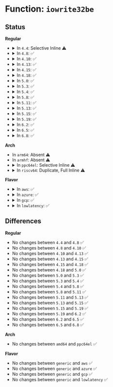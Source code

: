 # Function: <code>iowrite32be</code>

## Status
<b>Regular</b>
<ul>
<li>
<details>
<summary>In <code>4.4</code>: Selective Inline ⚠️</summary>

```c
void iowrite32be(u32 val, void *addr);
```

**Collision:** Unique Global

**Inline:** Selective

**Transformation:** False

**Instances:**

```
In lib/iomap.c (ffffffff81402b20)
Location: lib/iomap.c:128
Inline: True
Direct callers:
  - kernel/irq/generic-chip.c:irq_writel_be
  - drivers/tty/serial/8250/8250_port.c:mem32be_serial_out
```
**Symbols:**

```
ffffffff81402b20-ffffffff81402b55: iowrite32be (STB_GLOBAL)
```
</details>
</li>
<li>
<details>
<summary>In <code>4.8</code>: ✅</summary>

```c
void iowrite32be(u32 val, void *addr);
```

**Collision:** Unique Global

**Inline:** No

**Transformation:** False

**Instances:**

```
In lib/iomap.c (ffffffff8144a5b0)
Location: lib/iomap.c:128
Inline: False
Direct callers:
  - kernel/irq/generic-chip.c:irq_writel_be
  - drivers/tty/serial/8250/8250_port.c:mem32be_serial_out
  - drivers/tty/serial/8250/8250_early.c:serial8250_early_out
  - drivers/base/regmap/regmap-mmio.c:regmap_mmio_write32be
```
**Symbols:**

```
ffffffff8144a5b0-ffffffff8144a5e5: iowrite32be (STB_GLOBAL)
```
</details>
</li>
<li>
<details>
<summary>In <code>4.10</code>: ✅</summary>

```c
void iowrite32be(u32 val, void *addr);
```

**Collision:** Unique Global

**Inline:** No

**Transformation:** False

**Instances:**

```
In lib/iomap.c (ffffffff81468f70)
Location: lib/iomap.c:128
Inline: False
Direct callers:
  - kernel/irq/generic-chip.c:irq_writel_be
  - drivers/tty/serial/8250/8250_port.c:mem32be_serial_out
  - drivers/tty/serial/8250/8250_early.c:serial8250_early_out
  - drivers/base/regmap/regmap-mmio.c:regmap_mmio_write32be
```
**Symbols:**

```
ffffffff81468f70-ffffffff81468fa5: iowrite32be (STB_GLOBAL)
```
</details>
</li>
<li>
<details>
<summary>In <code>4.13</code>: ✅</summary>

```c
void iowrite32be(u32 val, void *addr);
```

**Collision:** Unique Global

**Inline:** No

**Transformation:** False

**Instances:**

```
In lib/iomap.c (ffffffff8146e650)
Location: lib/iomap.c:128
Inline: False
Direct callers:
  - kernel/irq/generic-chip.c:irq_writel_be
  - drivers/tty/serial/8250/8250_port.c:mem32be_serial_out
  - drivers/tty/serial/8250/8250_early.c:serial8250_early_out
  - drivers/base/regmap/regmap-mmio.c:regmap_mmio_write32be
```
**Symbols:**

```
ffffffff8146e650-ffffffff8146e685: iowrite32be (STB_GLOBAL)
```
</details>
</li>
<li>
<details>
<summary>In <code>4.15</code>: ✅</summary>

```c
void iowrite32be(u32 val, void *addr);
```

**Collision:** Unique Global

**Inline:** No

**Transformation:** False

**Instances:**

```
In lib/iomap.c (ffffffff8149a980)
Location: lib/iomap.c:129
Inline: False
Direct callers:
  - kernel/irq/generic-chip.c:irq_writel_be
  - drivers/tty/serial/8250/8250_port.c:mem32be_serial_out
  - drivers/tty/serial/8250/8250_early.c:serial8250_early_out
  - drivers/base/regmap/regmap-mmio.c:regmap_mmio_write32be
```
**Symbols:**

```
ffffffff8149a980-ffffffff8149a9b7: iowrite32be (STB_GLOBAL)
```
</details>
</li>
<li>
<details>
<summary>In <code>4.18</code>: ✅</summary>

```c
void iowrite32be(u32 val, void *addr);
```

**Collision:** Unique Global

**Inline:** No

**Transformation:** False

**Instances:**

```
In lib/iomap.c (ffffffff814cfc30)
Location: lib/iomap.c:129
Inline: False
Direct callers:
  - kernel/irq/generic-chip.c:irq_writel_be
  - drivers/tty/serial/8250/8250_port.c:mem32be_serial_out
  - drivers/tty/serial/8250/8250_early.c:serial8250_early_out
  - drivers/base/regmap/regmap-mmio.c:regmap_mmio_write32be
```
**Symbols:**

```
ffffffff814cfc30-ffffffff814cfc67: iowrite32be (STB_GLOBAL)
```
</details>
</li>
<li>
<details>
<summary>In <code>5.0</code>: ✅</summary>

```c
void iowrite32be(u32 val, void *addr);
```

**Collision:** Unique Global

**Inline:** No

**Transformation:** False

**Instances:**

```
In lib/iomap.c (ffffffff814e4540)
Location: lib/iomap.c:129
Inline: False
Direct callers:
  - kernel/irq/generic-chip.c:irq_writel_be
  - drivers/tty/serial/8250/8250_port.c:mem32be_serial_out
  - drivers/tty/serial/8250/8250_early.c:serial8250_early_out
  - drivers/base/regmap/regmap-mmio.c:regmap_mmio_write32be
```
**Symbols:**

```
ffffffff814e4540-ffffffff814e4577: iowrite32be (STB_GLOBAL)
```
</details>
</li>
<li>
<details>
<summary>In <code>5.3</code>: ✅</summary>

```c
void iowrite32be(u32 val, void *addr);
```

**Collision:** Unique Global

**Inline:** No

**Transformation:** False

**Instances:**

```
In lib/iomap.c (ffffffff81510dd0)
Location: lib/iomap.c:205
Inline: False
Direct callers:
  - kernel/irq/generic-chip.c:irq_writel_be
  - drivers/clk/clk-divider.c:clk_divider_set_rate
  - drivers/clk/clk-gate.c:clk_gate_endisable
  - drivers/clk/clk-multiplier.c:clk_multiplier_set_rate
  - drivers/clk/clk-mux.c:clk_mux_set_parent
  - drivers/clk/clk-fractional-divider.c:clk_fd_set_rate
  - drivers/tty/serial/8250/8250_port.c:mem32be_serial_out
  - drivers/tty/serial/8250/8250_early.c:serial8250_early_out
  - drivers/base/regmap/regmap-mmio.c:regmap_mmio_write32be
```
**Symbols:**

```
ffffffff81510dd0-ffffffff81510e05: iowrite32be (STB_GLOBAL)
```
</details>
</li>
<li>
<details>
<summary>In <code>5.4</code>: ✅</summary>

```c
void iowrite32be(u32 val, void *addr);
```

**Collision:** Unique Global

**Inline:** No

**Transformation:** False

**Instances:**

```
In lib/iomap.c (ffffffff81531840)
Location: lib/iomap.c:205
Inline: False
Direct callers:
  - kernel/irq/generic-chip.c:irq_writel_be
  - drivers/clk/clk-divider.c:clk_divider_set_rate
  - drivers/clk/clk-gate.c:clk_gate_endisable
  - drivers/clk/clk-multiplier.c:clk_multiplier_set_rate
  - drivers/clk/clk-mux.c:clk_mux_set_parent
  - drivers/clk/clk-fractional-divider.c:clk_fd_set_rate
  - drivers/tty/serial/8250/8250_port.c:mem32be_serial_out
  - drivers/tty/serial/8250/8250_dwlib.c:dw8250_set_divisor
  - drivers/tty/serial/8250/8250_early.c:serial8250_early_out
  - drivers/base/regmap/regmap-mmio.c:regmap_mmio_write32be
```
**Symbols:**

```
ffffffff81531840-ffffffff81531875: iowrite32be (STB_GLOBAL)
```
</details>
</li>
<li>
<details>
<summary>In <code>5.8</code>: ✅</summary>

```c
void iowrite32be(u32 val, void *addr);
```

**Collision:** Unique Global

**Inline:** No

**Transformation:** False

**Instances:**

```
In lib/iomap.c (ffffffff81595cb0)
Location: lib/iomap.c:205
Inline: False
Direct callers:
  - kernel/irq/generic-chip.c:irq_writel_be
  - drivers/clk/clk-divider.c:clk_divider_set_rate
  - drivers/clk/clk-gate.c:clk_gate_endisable
  - drivers/clk/clk-multiplier.c:clk_multiplier_set_rate
  - drivers/clk/clk-mux.c:clk_mux_set_parent
  - drivers/clk/clk-fractional-divider.c:clk_fd_set_rate
  - drivers/tty/serial/8250/8250_port.c:mem32be_serial_out
  - drivers/tty/serial/8250/8250_dwlib.c:dw8250_setup_port
  - drivers/tty/serial/8250/8250_dwlib.c:dw8250_setup_port
  - drivers/tty/serial/8250/8250_dwlib.c:dw8250_set_divisor
  - drivers/tty/serial/8250/8250_early.c:serial8250_early_out
  - drivers/base/regmap/regmap-mmio.c:regmap_mmio_write32be
```
**Symbols:**

```
ffffffff81595cb0-ffffffff81595cff: iowrite32be (STB_GLOBAL)
```
</details>
</li>
<li>
<details>
<summary>In <code>5.11</code>: ✅</summary>

```c
void iowrite32be(u32 val, void *addr);
```

**Collision:** Unique Global

**Inline:** No

**Transformation:** False

**Instances:**

```
In lib/iomap.c (ffffffff815b1740)
Location: lib/iomap.c:205
Inline: False
Direct callers:
  - kernel/irq/generic-chip.c:irq_writel_be
  - drivers/clk/clk-divider.c:clk_divider_set_rate
  - drivers/clk/clk-gate.c:clk_gate_endisable
  - drivers/clk/clk-multiplier.c:clk_multiplier_set_rate
  - drivers/clk/clk-mux.c:clk_mux_set_parent
  - drivers/clk/clk-fractional-divider.c:clk_fd_set_rate
  - drivers/tty/serial/8250/8250_port.c:mem32be_serial_out
  - drivers/tty/serial/8250/8250_dwlib.c:dw8250_setup_port
  - drivers/tty/serial/8250/8250_dwlib.c:dw8250_setup_port
  - drivers/tty/serial/8250/8250_dwlib.c:dw8250_set_divisor
  - drivers/tty/serial/8250/8250_early.c:serial8250_early_out
  - drivers/base/regmap/regmap-mmio.c:regmap_mmio_write32be
```
**Symbols:**

```
ffffffff815b1740-ffffffff815b178f: iowrite32be (STB_GLOBAL)
```
</details>
</li>
<li>
<details>
<summary>In <code>5.13</code>: ✅</summary>

```c
void iowrite32be(u32 val, void *addr);
```

**Collision:** Unique Global

**Inline:** No

**Transformation:** False

**Instances:**

```
In lib/iomap.c (ffffffff815bc550)
Location: lib/iomap.c:205
Inline: False
Direct callers:
  - kernel/irq/generic-chip.c:irq_writel_be
  - drivers/clk/clk-divider.c:clk_divider_set_rate
  - drivers/clk/clk-gate.c:clk_gate_endisable
  - drivers/clk/clk-multiplier.c:clk_multiplier_set_rate
  - drivers/clk/clk-mux.c:clk_mux_set_parent
  - drivers/clk/clk-fractional-divider.c:clk_fd_set_rate
  - drivers/tty/serial/8250/8250_port.c:mem32be_serial_out
  - drivers/tty/serial/8250/8250_dwlib.c:dw8250_setup_port
  - drivers/tty/serial/8250/8250_dwlib.c:dw8250_setup_port
  - drivers/tty/serial/8250/8250_dwlib.c:dw8250_set_divisor
  - drivers/tty/serial/8250/8250_early.c:serial8250_early_out
  - drivers/base/regmap/regmap-mmio.c:regmap_mmio_write32be
```
**Symbols:**

```
ffffffff815bc550-ffffffff815bc59f: iowrite32be (STB_GLOBAL)
```
</details>
</li>
<li>
<details>
<summary>In <code>5.15</code>: ✅</summary>

```c
void iowrite32be(u32 val, void *addr);
```

**Collision:** Unique Global

**Inline:** No

**Transformation:** False

**Instances:**

```
In lib/iomap.c (ffffffff816233a0)
Location: lib/iomap.c:205
Inline: False
Direct callers:
  - kernel/irq/generic-chip.c:irq_writel_be
  - drivers/clk/clk-divider.c:clk_divider_set_rate
  - drivers/clk/clk-gate.c:clk_gate_endisable
  - drivers/clk/clk-multiplier.c:clk_multiplier_set_rate
  - drivers/clk/clk-mux.c:clk_mux_set_parent
  - drivers/clk/clk-fractional-divider.c:clk_fd_set_rate
  - drivers/tty/serial/8250/8250_port.c:mem32be_serial_out
  - drivers/tty/serial/8250/8250_dwlib.c:dw8250_setup_port
  - drivers/tty/serial/8250/8250_dwlib.c:dw8250_setup_port
  - drivers/tty/serial/8250/8250_dwlib.c:dw8250_set_divisor
  - drivers/tty/serial/8250/8250_early.c:serial8250_early_out
  - drivers/base/regmap/regmap-mmio.c:regmap_mmio_write32be
```
**Symbols:**

```
ffffffff816233a0-ffffffff816233ef: iowrite32be (STB_GLOBAL)
```
</details>
</li>
<li>
<details>
<summary>In <code>5.19</code>: ✅</summary>

```c
void iowrite32be(u32 val, void *addr);
```

**Collision:** Unique Global

**Inline:** No

**Transformation:** False

**Instances:**

```
In lib/iomap.c (ffffffff816f3310)
Location: lib/iomap.c:205
Inline: False
Direct callers:
  - kernel/irq/generic-chip.c:irq_writel_be
  - drivers/gpio/gpio-mmio.c:bgpio_write32be
  - drivers/pci/quirks.c:reset_hinic_vf_dev
  - drivers/clk/clk-divider.c:clk_divider_set_rate
  - drivers/clk/clk-gate.c:clk_gate_endisable
  - drivers/clk/clk-multiplier.c:clk_multiplier_set_rate
  - drivers/clk/clk-mux.c:clk_mux_set_parent
  - drivers/clk/clk-fractional-divider.c:clk_fd_set_rate
  - drivers/tty/serial/8250/8250_port.c:mem32be_serial_out
  - drivers/tty/serial/8250/8250_dwlib.c:dw8250_setup_port
  - drivers/tty/serial/8250/8250_dwlib.c:dw8250_setup_port
  - drivers/tty/serial/8250/8250_dwlib.c:dw8250_setup_port
  - drivers/tty/serial/8250/8250_dwlib.c:dw8250_setup_port
  - drivers/tty/serial/8250/8250_dwlib.c:dw8250_rs485_config
  - drivers/tty/serial/8250/8250_dwlib.c:dw8250_rs485_config
  - drivers/tty/serial/8250/8250_dwlib.c:dw8250_rs485_config
  - drivers/tty/serial/8250/8250_dwlib.c:dw8250_set_divisor
  - drivers/tty/serial/8250/8250_early.c:serial8250_early_out
  - drivers/base/regmap/regmap-mmio.c:regmap_mmio_write32be
```
**Symbols:**

```
ffffffff816f3310-ffffffff816f338e: iowrite32be (STB_GLOBAL)
```
</details>
</li>
<li>
<details>
<summary>In <code>6.2</code>: ✅</summary>

```c
void iowrite32be(u32 val, void *addr);
```

**Collision:** Unique Global

**Inline:** No

**Transformation:** False

**Instances:**

```
In lib/iomap.c (ffffffff817e5250)
Location: lib/iomap.c:227
Inline: False
Direct callers:
  - kernel/irq/generic-chip.c:irq_writel_be
  - drivers/gpio/gpio-mmio.c:bgpio_write32be
  - drivers/pci/quirks.c:reset_hinic_vf_dev
  - drivers/clk/clk-divider.c:clk_divider_set_rate
  - drivers/clk/clk-gate.c:clk_gate_endisable
  - drivers/clk/clk-multiplier.c:clk_multiplier_set_rate
  - drivers/clk/clk-mux.c:clk_mux_set_parent
  - drivers/clk/clk-fractional-divider.c:clk_fd_set_rate
  - drivers/tty/serial/8250/8250_port.c:mem32be_serial_out
  - drivers/tty/serial/8250/8250_dwlib.c:dw8250_setup_port
  - drivers/tty/serial/8250/8250_dwlib.c:dw8250_setup_port
  - drivers/tty/serial/8250/8250_dwlib.c:dw8250_setup_port
  - drivers/tty/serial/8250/8250_dwlib.c:dw8250_setup_port
  - drivers/tty/serial/8250/8250_dwlib.c:dw8250_rs485_config
  - drivers/tty/serial/8250/8250_dwlib.c:dw8250_rs485_config
  - drivers/tty/serial/8250/8250_dwlib.c:dw8250_rs485_config
  - drivers/tty/serial/8250/8250_dwlib.c:dw8250_rs485_config
  - drivers/tty/serial/8250/8250_dwlib.c:dw8250_rs485_config
  - drivers/tty/serial/8250/8250_dwlib.c:dw8250_rs485_config
  - drivers/tty/serial/8250/8250_dwlib.c:dw8250_rs485_config
  - drivers/tty/serial/8250/8250_dwlib.c:dw8250_rs485_config
  - drivers/tty/serial/8250/8250_dwlib.c:dw8250_set_divisor
  - drivers/tty/serial/8250/8250_early.c:serial8250_early_out
  - drivers/base/regmap/regmap-mmio.c:regmap_mmio_iowrite32be
```
**Symbols:**

```
ffffffff817e5250-ffffffff817e52ce: iowrite32be (STB_GLOBAL)
```
</details>
</li>
<li>
<details>
<summary>In <code>6.5</code>: ✅</summary>

```c
void iowrite32be(u32 val, void *addr);
```

**Collision:** Unique Global

**Inline:** No

**Transformation:** False

**Instances:**

```
In lib/iomap.c (ffffffff81825290)
Location: lib/iomap.c:227
Inline: False
Direct callers:
  - kernel/irq/generic-chip.c:irq_writel_be
  - drivers/gpio/gpio-mmio.c:bgpio_write32be
  - drivers/pci/quirks.c:reset_hinic_vf_dev
  - drivers/clk/clk-divider.c:clk_divider_set_rate
  - drivers/clk/clk-gate.c:clk_gate_endisable
  - drivers/clk/clk-multiplier.c:clk_multiplier_set_rate
  - drivers/clk/clk-mux.c:clk_mux_set_parent
  - drivers/clk/clk-fractional-divider.c:clk_fd_set_rate
  - drivers/tty/serial/8250/8250_port.c:mem32be_serial_out
  - drivers/tty/serial/8250/8250_dwlib.c:dw8250_setup_port
  - drivers/tty/serial/8250/8250_dwlib.c:dw8250_setup_port
  - drivers/tty/serial/8250/8250_dwlib.c:dw8250_setup_port
  - drivers/tty/serial/8250/8250_dwlib.c:dw8250_setup_port
  - drivers/tty/serial/8250/8250_dwlib.c:dw8250_rs485_config
  - drivers/tty/serial/8250/8250_dwlib.c:dw8250_rs485_config
  - drivers/tty/serial/8250/8250_dwlib.c:dw8250_rs485_config
  - drivers/tty/serial/8250/8250_dwlib.c:dw8250_rs485_config
  - drivers/tty/serial/8250/8250_dwlib.c:dw8250_rs485_config
  - drivers/tty/serial/8250/8250_dwlib.c:dw8250_rs485_config
  - drivers/tty/serial/8250/8250_dwlib.c:dw8250_rs485_config
  - drivers/tty/serial/8250/8250_dwlib.c:dw8250_rs485_config
  - drivers/tty/serial/8250/8250_dwlib.c:dw8250_set_divisor
  - drivers/tty/serial/8250/8250_early.c:serial8250_early_out
  - drivers/base/regmap/regmap-mmio.c:regmap_mmio_iowrite32be
```
**Symbols:**

```
ffffffff81825290-ffffffff8182530e: iowrite32be (STB_GLOBAL)
```
</details>
</li>
<li>
<details>
<summary>In <code>6.8</code>: ✅</summary>

```c
void iowrite32be(u32 val, void *addr);
```

**Collision:** Unique Global

**Inline:** No

**Transformation:** False

**Instances:**

```
In lib/iomap.c (ffffffff81876ca0)
Location: lib/iomap.c:227
Inline: False
Direct callers:
  - kernel/irq/generic-chip.c:irq_writel_be
  - drivers/gpio/gpio-mmio.c:bgpio_write32be
  - drivers/pci/quirks.c:reset_hinic_vf_dev
  - drivers/clk/clk-divider.c:clk_divider_set_rate
  - drivers/clk/clk-gate.c:clk_gate_endisable
  - drivers/clk/clk-multiplier.c:clk_multiplier_set_rate
  - drivers/clk/clk-mux.c:clk_mux_set_parent
  - drivers/clk/clk-fractional-divider.c:clk_fd_set_rate
  - drivers/tty/serial/8250/8250_port.c:mem32be_serial_out
  - drivers/tty/serial/8250/8250_dwlib.c:dw8250_setup_port
  - drivers/tty/serial/8250/8250_dwlib.c:dw8250_setup_port
  - drivers/tty/serial/8250/8250_dwlib.c:dw8250_setup_port
  - drivers/tty/serial/8250/8250_dwlib.c:dw8250_setup_port
  - drivers/tty/serial/8250/8250_dwlib.c:dw8250_rs485_config
  - drivers/tty/serial/8250/8250_dwlib.c:dw8250_rs485_config
  - drivers/tty/serial/8250/8250_dwlib.c:dw8250_rs485_config
  - drivers/tty/serial/8250/8250_dwlib.c:dw8250_rs485_config
  - drivers/tty/serial/8250/8250_dwlib.c:dw8250_rs485_config
  - drivers/tty/serial/8250/8250_dwlib.c:dw8250_rs485_config
  - drivers/tty/serial/8250/8250_dwlib.c:dw8250_rs485_config
  - drivers/tty/serial/8250/8250_dwlib.c:dw8250_rs485_config
  - drivers/tty/serial/8250/8250_dwlib.c:dw8250_set_divisor
  - drivers/tty/serial/8250/8250_early.c:serial8250_early_out
  - drivers/base/regmap/regmap-mmio.c:regmap_mmio_iowrite32be
```
**Symbols:**

```
ffffffff81876ca0-ffffffff81876d1e: iowrite32be (STB_GLOBAL)
```
</details>
</li>
</ul>
<b>Arch</b>
<ul>
<li>
In <code>arm64</code>: Absent ⚠️
</li>
<li>
In <code>armhf</code>: Absent ⚠️
</li>
<li>
<details>
<summary>In <code>ppc64el</code>: Selective Inline ⚠️</summary>

```c
void iowrite32be(u32 val, void *addr);
```

**Collision:** Unique Global

**Inline:** Selective

**Transformation:** False

**Instances:**

```
In lib/iomap.c (c0000000007e5240)
Location: lib/iomap.c:205
Inline: True
Direct callers:
  - kernel/irq/generic-chip.c:irq_writel_be
  - drivers/gpio/gpio-mmio.c:bgpio_write32be
  - drivers/tty/serial/8250/8250_port.c:mem32be_serial_out
  - drivers/tty/serial/8250/8250_dwlib.c:dw8250_set_divisor
  - drivers/tty/serial/8250/8250_early.c:serial8250_early_out
  - drivers/base/regmap/regmap-mmio.c:regmap_mmio_write32be
  - drivers/spi/spi-fsl-spi.c:of_fsl_spi_probe
  - drivers/spi/spi-fsl-spi.c:of_fsl_spi_probe
  - drivers/spi/spi-fsl-spi.c:of_fsl_spi_probe
  - drivers/spi/spi-fsl-spi.c:of_fsl_spi_probe
  - drivers/spi/spi-fsl-spi.c:of_fsl_spi_probe
  - drivers/spi/spi-fsl-spi.c:of_fsl_spi_probe
  - drivers/spi/spi-fsl-spi.c:fsl_spi_grlib_cs_control
  - drivers/spi/spi-fsl-spi.c:fsl_spi_irq
  - drivers/spi/spi-fsl-spi.c:fsl_spi_irq
  - drivers/spi/spi-fsl-spi.c:fsl_spi_irq
  - drivers/spi/spi-fsl-spi.c:fsl_spi_do_one_msg
  - drivers/spi/spi-fsl-spi.c:fsl_spi_do_one_msg
  - drivers/spi/spi-fsl-spi.c:fsl_spi_do_one_msg
  - drivers/spi/spi-fsl-spi.c:fsl_spi_change_mode
  - drivers/spi/spi-fsl-spi.c:fsl_spi_change_mode
```
**Symbols:**

```
c0000000007e5240-c0000000007e5304: iowrite32be (STB_GLOBAL)
```
</details>
</li>
<li>
<details>
<summary>In <code>riscv64</code>: Duplicate, Full Inline ⚠️</summary>

**Collision:** Static Duplication

**Inline:** Full

**Transformation:** False

**Instances:**

```
In kernel/irq/generic-chip.c (ffffffe000118cbe)
Location: include/asm-generic/io.h:788
Inline: True
Inline callers:
  - kernel/irq/generic-chip.c:irq_writel_be
```
```
In drivers/gpio/gpio-mmio.c (ffffffe0004adf7c)
Location: include/asm-generic/io.h:788
Inline: True
Inline callers:
  - drivers/gpio/gpio-mmio.c:bgpio_write32be
```
```
In drivers/clk/clk-divider.c (ffffffe000511880)
Location: include/asm-generic/io.h:788
Inline: True
Inline callers:
  - drivers/clk/clk-divider.c:clk_divider_set_rate
```
```
In drivers/clk/clk-gate.c (ffffffe000512b46)
Location: include/asm-generic/io.h:788
Inline: True
Inline callers:
  - drivers/clk/clk-gate.c:clk_gate_endisable
```
```
In drivers/clk/clk-multiplier.c (ffffffe000512ef0)
Location: include/asm-generic/io.h:788
Inline: True
Inline callers:
  - drivers/clk/clk-multiplier.c:clk_multiplier_set_rate
```
```
In drivers/clk/clk-mux.c (ffffffe000513282)
Location: include/asm-generic/io.h:788
Inline: True
Inline callers:
  - drivers/clk/clk-mux.c:clk_mux_set_parent
```
```
In drivers/clk/clk-fractional-divider.c (ffffffe000514002)
Location: include/asm-generic/io.h:788
Inline: True
Inline callers:
  - drivers/clk/clk-fractional-divider.c:clk_fd_set_rate
```
```
In drivers/tty/serial/8250/8250_port.c (ffffffe000551654)
Location: include/asm-generic/io.h:788
Inline: True
Inline callers:
  - drivers/tty/serial/8250/8250_port.c:mem32be_serial_out
```
```
In drivers/tty/serial/8250/8250_dwlib.c (ffffffe000555aec)
Location: include/asm-generic/io.h:788
Inline: True
Inline callers:
  - drivers/tty/serial/8250/8250_dwlib.c:dw8250_set_divisor
```
```
In drivers/tty/serial/8250/8250_early.c (ffffffe0005598bc)
Location: include/asm-generic/io.h:788
Inline: True
Inline callers:
  - drivers/tty/serial/8250/8250_early.c:serial8250_early_out
```
```
In drivers/base/regmap/regmap-mmio.c (ffffffe00059c0bc)
Location: include/asm-generic/io.h:788
Inline: True
Inline callers:
  - drivers/base/regmap/regmap-mmio.c:regmap_mmio_write32be
```
```
In drivers/spi/spi-fsl-spi.c (ffffffe00061be70)
Location: include/asm-generic/io.h:788
Inline: True
Inline callers:
  - drivers/spi/spi-fsl-spi.c:of_fsl_spi_probe
  - drivers/spi/spi-fsl-spi.c:of_fsl_spi_probe
  - drivers/spi/spi-fsl-spi.c:of_fsl_spi_probe
  - drivers/spi/spi-fsl-spi.c:of_fsl_spi_probe
  - drivers/spi/spi-fsl-spi.c:of_fsl_spi_probe
  - drivers/spi/spi-fsl-spi.c:of_fsl_spi_probe
  - drivers/spi/spi-fsl-spi.c:fsl_spi_grlib_cs_control
  - drivers/spi/spi-fsl-spi.c:fsl_spi_irq
  - drivers/spi/spi-fsl-spi.c:fsl_spi_irq
  - drivers/spi/spi-fsl-spi.c:fsl_spi_do_one_msg
  - drivers/spi/spi-fsl-spi.c:fsl_spi_do_one_msg
  - drivers/spi/spi-fsl-spi.c:fsl_spi_do_one_msg
  - drivers/spi/spi-fsl-spi.c:fsl_spi_change_mode
  - drivers/spi/spi-fsl-spi.c:fsl_spi_change_mode
```
</details>
</li>
</ul>
<b>Flavor</b>
<ul>
<li>
<details>
<summary>In <code>aws</code>: ✅</summary>

```c
void iowrite32be(u32 val, void *addr);
```

**Collision:** Unique Global

**Inline:** No

**Transformation:** False

**Instances:**

```
In lib/iomap.c (ffffffff81529e20)
Location: lib/iomap.c:205
Inline: False
Direct callers:
  - kernel/irq/generic-chip.c:irq_writel_be
  - drivers/gpio/gpio-mmio.c:bgpio_write32be
  - drivers/clk/clk-divider.c:clk_divider_set_rate
  - drivers/clk/clk-gate.c:clk_gate_endisable
  - drivers/clk/clk-multiplier.c:clk_multiplier_set_rate
  - drivers/clk/clk-mux.c:clk_mux_set_parent
  - drivers/clk/clk-fractional-divider.c:clk_fd_set_rate
  - drivers/tty/serial/8250/8250_port.c:mem32be_serial_out
  - drivers/tty/serial/8250/8250_dwlib.c:dw8250_set_divisor
  - drivers/tty/serial/8250/8250_early.c:serial8250_early_out
  - drivers/base/regmap/regmap-mmio.c:regmap_mmio_write32be
```
**Symbols:**

```
ffffffff81529e20-ffffffff81529e55: iowrite32be (STB_GLOBAL)
```
</details>
</li>
<li>
<details>
<summary>In <code>azure</code>: ✅</summary>

```c
void iowrite32be(u32 val, void *addr);
```

**Collision:** Unique Global

**Inline:** No

**Transformation:** False

**Instances:**

```
In lib/iomap.c (ffffffff8151a100)
Location: lib/iomap.c:205
Inline: False
Direct callers:
  - kernel/irq/generic-chip.c:irq_writel_be
  - drivers/clk/clk-divider.c:clk_divider_set_rate
  - drivers/clk/clk-gate.c:clk_gate_endisable
  - drivers/clk/clk-multiplier.c:clk_multiplier_set_rate
  - drivers/clk/clk-mux.c:clk_mux_set_parent
  - drivers/clk/clk-fractional-divider.c:clk_fd_set_rate
  - drivers/tty/serial/8250/8250_port.c:mem32be_serial_out
  - drivers/tty/serial/8250/8250_dwlib.c:dw8250_set_divisor
  - drivers/tty/serial/8250/8250_early.c:serial8250_early_out
  - drivers/base/regmap/regmap-mmio.c:regmap_mmio_write32be
```
**Symbols:**

```
ffffffff8151a100-ffffffff8151a135: iowrite32be (STB_GLOBAL)
```
</details>
</li>
<li>
<details>
<summary>In <code>gcp</code>: ✅</summary>

```c
void iowrite32be(u32 val, void *addr);
```

**Collision:** Unique Global

**Inline:** No

**Transformation:** False

**Instances:**

```
In lib/iomap.c (ffffffff81525eb0)
Location: lib/iomap.c:205
Inline: False
Direct callers:
  - kernel/irq/generic-chip.c:irq_writel_be
  - drivers/clk/clk-divider.c:clk_divider_set_rate
  - drivers/clk/clk-gate.c:clk_gate_endisable
  - drivers/clk/clk-multiplier.c:clk_multiplier_set_rate
  - drivers/clk/clk-mux.c:clk_mux_set_parent
  - drivers/clk/clk-fractional-divider.c:clk_fd_set_rate
  - drivers/tty/serial/8250/8250_port.c:mem32be_serial_out
  - drivers/tty/serial/8250/8250_dwlib.c:dw8250_set_divisor
  - drivers/tty/serial/8250/8250_early.c:serial8250_early_out
  - drivers/base/regmap/regmap-mmio.c:regmap_mmio_write32be
```
**Symbols:**

```
ffffffff81525eb0-ffffffff81525ee5: iowrite32be (STB_GLOBAL)
```
</details>
</li>
<li>
<details>
<summary>In <code>lowlatency</code>: ✅</summary>

```c
void iowrite32be(u32 val, void *addr);
```

**Collision:** Unique Global

**Inline:** No

**Transformation:** False

**Instances:**

```
In lib/iomap.c (ffffffff8153f830)
Location: lib/iomap.c:205
Inline: False
Direct callers:
  - kernel/irq/generic-chip.c:irq_writel_be
  - drivers/clk/clk-divider.c:clk_divider_set_rate
  - drivers/clk/clk-gate.c:clk_gate_endisable
  - drivers/clk/clk-multiplier.c:clk_multiplier_set_rate
  - drivers/clk/clk-mux.c:clk_mux_set_parent
  - drivers/clk/clk-fractional-divider.c:clk_fd_set_rate
  - drivers/tty/serial/8250/8250_port.c:mem32be_serial_out
  - drivers/tty/serial/8250/8250_dwlib.c:dw8250_set_divisor
  - drivers/tty/serial/8250/8250_early.c:serial8250_early_out
  - drivers/base/regmap/regmap-mmio.c:regmap_mmio_write32be
```
**Symbols:**

```
ffffffff8153f830-ffffffff8153f865: iowrite32be (STB_GLOBAL)
```
</details>
</li>
</ul>

## Differences
<b>Regular</b>
<ul>
<li>
No changes between <code>4.4</code> and <code>4.8</code> ✅
</li>
<li>
No changes between <code>4.8</code> and <code>4.10</code> ✅
</li>
<li>
No changes between <code>4.10</code> and <code>4.13</code> ✅
</li>
<li>
No changes between <code>4.13</code> and <code>4.15</code> ✅
</li>
<li>
No changes between <code>4.15</code> and <code>4.18</code> ✅
</li>
<li>
No changes between <code>4.18</code> and <code>5.0</code> ✅
</li>
<li>
No changes between <code>5.0</code> and <code>5.3</code> ✅
</li>
<li>
No changes between <code>5.3</code> and <code>5.4</code> ✅
</li>
<li>
No changes between <code>5.4</code> and <code>5.8</code> ✅
</li>
<li>
No changes between <code>5.8</code> and <code>5.11</code> ✅
</li>
<li>
No changes between <code>5.11</code> and <code>5.13</code> ✅
</li>
<li>
No changes between <code>5.13</code> and <code>5.15</code> ✅
</li>
<li>
No changes between <code>5.15</code> and <code>5.19</code> ✅
</li>
<li>
No changes between <code>5.19</code> and <code>6.2</code> ✅
</li>
<li>
No changes between <code>6.2</code> and <code>6.5</code> ✅
</li>
<li>
No changes between <code>6.5</code> and <code>6.8</code> ✅
</li>
</ul>
<b>Arch</b>
<ul>
<li>
No changes between <code>amd64</code> and <code>ppc64el</code> ✅
</li>
</ul>
<b>Flavor</b>
<ul>
<li>
No changes between <code>generic</code> and <code>aws</code> ✅
</li>
<li>
No changes between <code>generic</code> and <code>azure</code> ✅
</li>
<li>
No changes between <code>generic</code> and <code>gcp</code> ✅
</li>
<li>
No changes between <code>generic</code> and <code>lowlatency</code> ✅
</li>
</ul>
